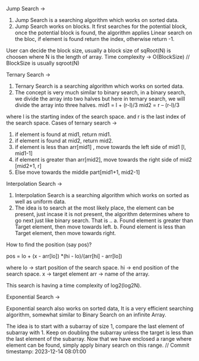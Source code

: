 Jump Search ->
1. Jump Search is a searching algorithm which works on sorted data.
2. Jump Search works on blocks. It first searches for the potential block,
once the potential block is found, the algorithm applies Linear search on the bloc,
if element is found return the index, otherwise return -1.

User can decide the block size, usually a block size of sqRoot(N) is choosen where N is 
the length of array.
Time complexity -> O(BlockSize) // BlockSize is usually sqroot(N)

Ternary Search ->
1. Ternary Search is a searching algorithm which works on sorted data.
2. The concept is very much similar to binary search, in a binary search,
we divide the array into two halves but here in ternary search, we will divide the 
array into three halves.
mid1 = l + (r-l)/3 
mid2 = r – (r-l)/3 

where l is the starting index of the search space.
and r is the last index of the search space.
Cases of ternary search ->
1. if element is found at mid1, return mid1.
2. if element is found at mid2, return mid2.
3. if element is less than arr[mid1] , move towards the left side of mid1 [l, mid1-1]
4. if element is greater than arr[mid2], move towards the right side of mid2 [mid2+1, r]
5. Else move towards the middle part[mid1+1, mid2-1]

Interpolation Search ->
1. Interpolation Search is a searching algorithm which works on sorted as well as uniform data.
2. The idea is to search at the most likely place, the element can be present, just incase it
is not present, the algorithm determines where to go next just like binary search.
That is ..
a. Found element is greater than Target element, then move towards left.
b. Found element is less than Target element, then move towards right. 

How to find the position (say pos)?

pos = lo + (x - arr[lo]) *(hi - lo)/(arr[hi] - arr[lo])

where lo -> start position of the search space.
hi -> end position of the search space.
x -> target element
arr -> name of the array.

This search is having a time complexity of log2(log2N).

Exponential Search ->

Exponential search also works on sorted data, It is a very efficient searching
algorithm, somewhat similar to Binary Search on an infinite Array.

The idea is to start with a subarray of size 1, compare the last element of subarray with 1.
Keep on doubling the subarray unless the target is less than the last element of the subarray.
Now that we have enclosed a range where element can be found, simply apply binary search on this
range.
// Commit timestamp: 2023-12-14 08:01:00